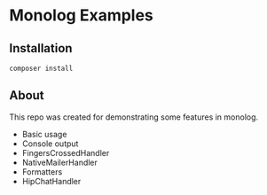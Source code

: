 # Monolog Examples

## Installation

```composer install```

## About

This repo was created for demonstrating some features in monolog.

- Basic usage
- Console output
- FingersCrossedHandler
- NativeMailerHandler
- Formatters
- HipChatHandler
